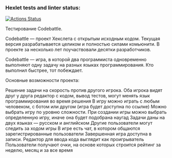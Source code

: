 ### Hexlet tests and linter status:
[![Actions Status](https://github.com/AnnaMozulko/qa-engineer-project-85/actions/workflows/hexlet-check.yml/badge.svg)](https://github.com/AnnaMozulko/qa-engineer-project-85/actions)

Тестирование Codebattle.

Codebattle — проект Хекслета с открытым исходным кодом. Текущая версия разрабатывается целиком и полностью силами комьюнити. В проекте за несколько лет поучаствовали десятки разработчиков.

Codebattle — игра, в которой два программиста одновременно выполняют одну задачу на разных языках программирования. Кто выполнил быстрее, тот побеждает.

Основные возможности проекта:

Решение задачи на скорость против другого игрока. Оба игрока видят друг у друга редактор с кодом, вывод тестов, могут менять язык программирования во время решения
В игру можно играть с любым человеком, с ботом или другом (игра будет доступна по ссылке)
Можно выбрать игру по уровню сложности. При создании игры можно выбрать определенную игру, иначе она будет подобрана наугад
Задачи даны на двух языках — русском и английском
Другие пользователи могут следить за ходом игры
В игре есть чат, в котором общаются зарегистрированные пользователи
Завершенная игра доступна в записи. Редактор для ввода кода выглядит как проигрыватель
Пользователи получают очки, на основе которых строится рейтинг за неделю, месяц и за все время

